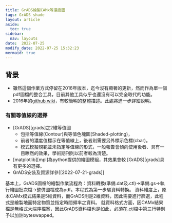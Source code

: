 ```yaml
---
title: GrADS繪製CAMx等濃度圖
tags: GrADS shade
layout: article
aside:
  toc: true
sidebar:
  nav: layouts
date:  2022-07-25
modify_date: 2022-07-25 15:32:23
mermaid: true
---
```

## 背景
- 雖然這個作業方式停留在2016年版本，迄今沒有顯著的更新，然而作為單一個pdf圖檔的整合工具，目前其他工具似乎也還沒有可以完全取代的功能。
- 2016年的[github wiki](https://github.com/sinotec2/CAMx_utility/wiki/avrg2grads(cn))，有較簡明的整體描述。此處將進一步詳細說明。
### 有關等值線的選擇
- [GrADS][grads]之2維等值圖
  - 包括等值線(Contour)與等值色塊圖(Shaded-plotting)，
  - 前者的濃度值標示在等值線上，後者則需要另外標示色標(cbar)。
  - 模式模擬規範並未指定等值線的形式，一般報告會傾向使用後者、具有一目瞭然的效果，學術期刊則以前者較為清楚。
- [matplotlib][mpl]為python提供的繪圖模組，其效果會較
[GrADS][grads]具有更多的選擇。
- GrADS安裝及資源詳參[[2022-07-21-grads]]


基本上，GrADS圖檔的繪製作業流程為：資料轉換(準備.dat及.ctl)→準備.gs→執行繪圖批次檔→整併圖檔成為pdf。本程式為第一步驟資料轉換。
資料維度上，原本CAMx模式結果是5維資料，而GrADS則是2維資料，因此需要進行篩選，此程式是繪製地面特定物質並指定時間頻率之資料。 就資料格式方面，因CAMx結果檔是無格式大端序檔案，因此GrADS資料檔也是如此，必須在.ctl檔中第三行特別予以加註byteswapped。


